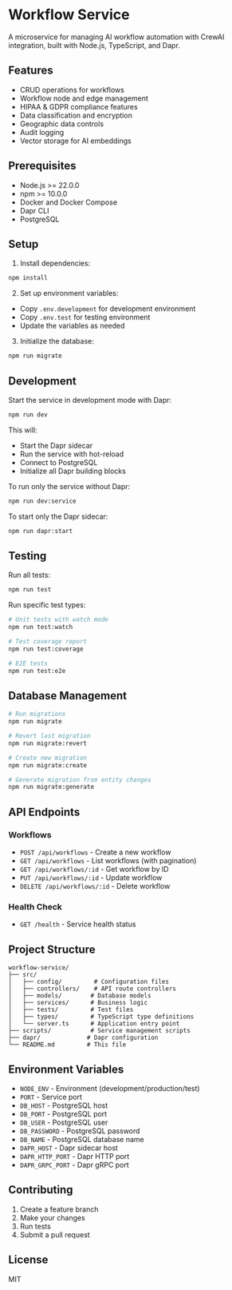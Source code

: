 # Workflow Service

A microservice for managing AI workflow automation with CrewAI integration, built with Node.js, TypeScript, and Dapr.

## Features

- CRUD operations for workflows
- Workflow node and edge management
- HIPAA & GDPR compliance features
- Data classification and encryption
- Geographic data controls
- Audit logging
- Vector storage for AI embeddings

## Prerequisites

- Node.js >= 22.0.0
- npm >= 10.0.0
- Docker and Docker Compose
- Dapr CLI
- PostgreSQL

## Setup

1. Install dependencies:
```bash
npm install
```

2. Set up environment variables:
- Copy `.env.development` for development environment
- Copy `.env.test` for testing environment
- Update the variables as needed

3. Initialize the database:
```bash
npm run migrate
```

## Development

Start the service in development mode with Dapr:
```bash
npm run dev
```

This will:
- Start the Dapr sidecar
- Run the service with hot-reload
- Connect to PostgreSQL
- Initialize all Dapr building blocks

To run only the service without Dapr:
```bash
npm run dev:service
```

To start only the Dapr sidecar:
```bash
npm run dapr:start
```

## Testing

Run all tests:
```bash
npm run test
```

Run specific test types:
```bash
# Unit tests with watch mode
npm run test:watch

# Test coverage report
npm run test:coverage

# E2E tests
npm run test:e2e
```

## Database Management

```bash
# Run migrations
npm run migrate

# Revert last migration
npm run migrate:revert

# Create new migration
npm run migrate:create

# Generate migration from entity changes
npm run migrate:generate
```

## API Endpoints

### Workflows

- `POST /api/workflows` - Create a new workflow
- `GET /api/workflows` - List workflows (with pagination)
- `GET /api/workflows/:id` - Get workflow by ID
- `PUT /api/workflows/:id` - Update workflow
- `DELETE /api/workflows/:id` - Delete workflow

### Health Check

- `GET /health` - Service health status

## Project Structure

```
workflow-service/
├── src/
│   ├── config/         # Configuration files
│   ├── controllers/    # API route controllers
│   ├── models/        # Database models
│   ├── services/      # Business logic
│   ├── tests/         # Test files
│   ├── types/         # TypeScript type definitions
│   └── server.ts      # Application entry point
├── scripts/           # Service management scripts
├── dapr/             # Dapr configuration
└── README.md         # This file
```

## Environment Variables

- `NODE_ENV` - Environment (development/production/test)
- `PORT` - Service port
- `DB_HOST` - PostgreSQL host
- `DB_PORT` - PostgreSQL port
- `DB_USER` - PostgreSQL user
- `DB_PASSWORD` - PostgreSQL password
- `DB_NAME` - PostgreSQL database name
- `DAPR_HOST` - Dapr sidecar host
- `DAPR_HTTP_PORT` - Dapr HTTP port
- `DAPR_GRPC_PORT` - Dapr gRPC port

## Contributing

1. Create a feature branch
2. Make your changes
3. Run tests
4. Submit a pull request

## License

MIT
